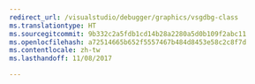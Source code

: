 ```yaml
---
redirect_url: /visualstudio/debugger/graphics/vsgdbg-class
ms.translationtype: HT
ms.sourcegitcommit: 9b332c2a5fdb1cd14b28a2280a5d0b109f2abc11
ms.openlocfilehash: a72514665b652f5557467b484d8453e58c2c8f7d
ms.contentlocale: zh-tw
ms.lasthandoff: 11/08/2017

---
```

